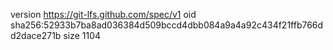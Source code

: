version https://git-lfs.github.com/spec/v1
oid sha256:52933b7ba8ad036384d509bccd4dbb084a9a4a92c434f21ffb766dd2dace271b
size 1104
